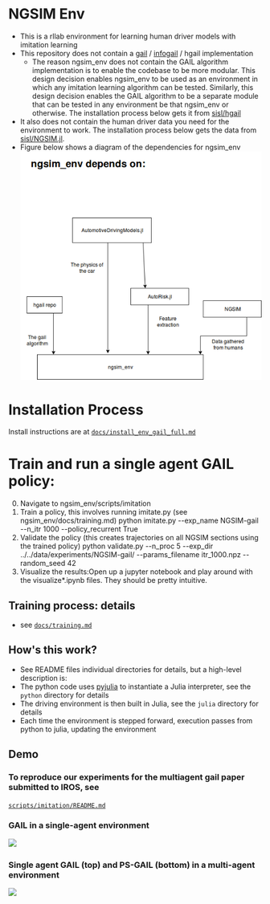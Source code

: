 
# NGSIM Env
- This is a rllab environment for learning human driver models with imitation learning
- This repository does not contain a [gail](https://arxiv.org/abs/1606.03476) / [infogail](https://arxiv.org/abs/1703.08840) / hgail implementation
  - The reason ngsim_env does not contain the GAIL algorithm implementation is to enable the codebase to be more modular. This design decision enables ngsim_env to be used as an environment in which any imitation learning algorithm can be tested. Similarly, this design decision enables the GAIL algorithm to be a separate module that can be tested in any environment be that ngsim_env or otherwise. The installation process below gets it from [sisl/hgail](https://github.com/sisl/hgail)
- It also does not contain the human driver data you need for the environment to work. The installation process below gets the data from [sisl/NGSIM.jl](https://github.com/sisl/NGSIM.jl).
- Figure below shows a diagram of the dependencies for ngsim_env
![dependecies](docs/ngsim_env_Dependencies.png)

# Installation Process
Install instructions are at [`docs/install_env_gail_full.md`](docs/install_env_gail_full.md)

# Train and run a single agent GAIL policy: 
0. Navigate to ngsim_env/scripts/imitation
1. Train a policy, this involves running imitate.py (see ngsim_env/docs/training.md) python imitate.py --exp_name NGSIM-gail --n_itr 1000 --policy_recurrent True
2. Validate the policy (this creates trajectories on all NGSIM sections using the trained policy) python validate.py --n_proc 5 --exp_dir ../../data/experiments/NGSIM-gail/ --params_filename itr_1000.npz --random_seed 42
3. Visualize the results:Open up a jupyter notebook and play around with the visualize*.ipynb files. They should be pretty intuitive.

## Training process: details
- see [`docs/training.md`](docs/training.md)

## How's this work?
- See README files individual directories for details, but a high-level description is:
- The python code uses [pyjulia](https://github.com/JuliaPy/pyjulia) to instantiate a Julia interpreter, see the `python` directory for details
- The driving environment is then built in Julia, see the `julia` directory for details
- Each time the environment is stepped forward, execution passes from python to julia, updating the environment

## Demo
### To reproduce our experiments for the multiagent gail paper submitted to IROS, see 
[`scripts/imitation/README.md`](scripts/imitation/README.md)

### GAIL in a single-agent environment
![](media/single_agent_gail.gif)

### Single agent GAIL (top) and PS-GAIL (bottom) in a multi-agent environment
![](media/single_multi_model_2_seed_1.gif)
